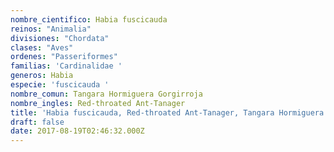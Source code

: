 ```yaml
---
nombre_cientifico: Habia fuscicauda
reinos: "Animalia"
divisiones: "Chordata"
clases: "Aves"
ordenes: "Passeriformes"
familias: 'Cardinalidae '
generos: Habia
especie: 'fuscicauda '
nombre_comun: Tangara Hormiguera Gorgirroja
nombre_ingles: Red-throated Ant-Tanager
title: 'Habia fuscicauda, Red-throated Ant-Tanager, Tangara Hormiguera Gorgirroja'
draft: false
date: 2017-08-19T02:46:32.000Z
---
```


